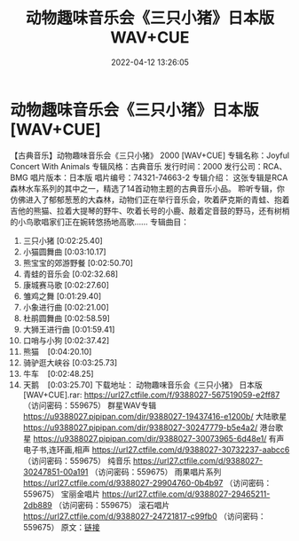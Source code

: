 ﻿---
title: 动物趣味音乐会《三只小猪》日本版WAV+CUE
date: 2022-04-12 13:26:05
categories: 古典音乐、新世纪、纯音雅乐
tags: 纯音雅乐
---
# 动物趣味音乐会《三只小猪》日本版[WAV+CUE]

【古典音乐】动物趣味音乐会《三只小猪》 2000 [WAV+CUE]
专辑名称：Joyful Concert With Animals
专辑风格：古典音乐
发行时间：2000
发行公司：RCA、BMG
唱片版本：日本版
唱片编号：74321-74663-2
专辑介绍：
这张专辑是RCA森林水车系列的其中之一，精选了14首动物主题的古典音乐小品。
聆听专辑，你仿佛进入了郁郁葱葱的大森林，动物们正在举行音乐会，吹着萨克斯的青蛙、抱着吉他的熊猫、拉着大提琴的野牛、吹着长号的小鹿、敲着定音鼓的野马，还有树梢的小鸟歌唱家们正在婉转悠扬地高歌……
专辑曲目：
01. 三只小猪
[0:02:25.40]
02. 小猫圆舞曲
[0:03:10.17]
03. 熊宝宝的郊游野餐
[0:02:50.70]
04. 青蛙的音乐会
[0:02:32.68]
05. 康城赛马歌
[0:02:27.60]
06. 雏鸡之舞
[0:01:29.40]
07. 小象进行曲
[0:02:21.00]
08. 杜鹃圆舞曲
[0:02:58.59]
09. 大狮王进行曲
[0:01:59.41]
10. 口哨与小狗
[0:02:37.42]
11. 熊猫    [0:04:20.10]
12. 骑驴逛大峡谷
[0:03:25.73]
13. 牛车    [0:02:48.25]
14. 天鹅    [0:03:25.70]
下载地址：
动物趣味音乐会《三只小猪》 日本版 [WAV+CUE].rar: https://url27.ctfile.com/f/9388027-567519059-e2ff87
（访问密码：559675）
群星WAV专辑
https://u9388027.pipipan.com/dir/9388027-19437416-e1200b/
大陆歌星
https://u9388027.pipipan.com/dir/9388027-30247779-b5e4a2/
港台歌星
https://u9388027.pipipan.com/dir/9388027-30073965-6d48e1/
有声电子书,连环画,相声
https://url27.ctfile.com/d/9388027-30732237-aabcc6
（访问密码：559675）
纯音乐
https://url27.ctfile.com/d/9388027-30247851-00a191
（访问密码：559675）
雨果唱片系列
https://url27.ctfile.com/d/9388027-29904760-0b4b97
（访问密码：559675）
宝丽金唱片
https://url27.ctfile.com/d/9388027-29465211-2db889
（访问密码：559675）
滚石唱片
https://url27.ctfile.com/d/9388027-24721817-c99fb0
（访问密码：559675）
原文：[链接](https://blog.sina.com.cn/s/blog_1647c7e7601030wmx.html)